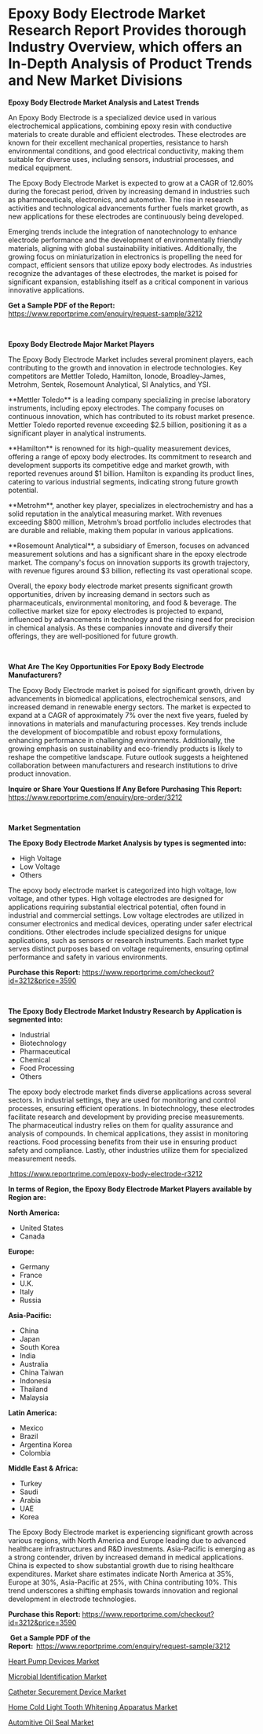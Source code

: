 <p><h1>Epoxy Body Electrode Market Research Report Provides thorough Industry Overview, which offers an In-Depth Analysis of Product Trends and New Market Divisions</h1></p><p><strong>Epoxy Body Electrode Market Analysis and Latest Trends</strong></p>
<p><p>An Epoxy Body Electrode is a specialized device used in various electrochemical applications, combining epoxy resin with conductive materials to create durable and efficient electrodes. These electrodes are known for their excellent mechanical properties, resistance to harsh environmental conditions, and good electrical conductivity, making them suitable for diverse uses, including sensors, industrial processes, and medical equipment.</p><p>The Epoxy Body Electrode Market is expected to grow at a CAGR of 12.60% during the forecast period, driven by increasing demand in industries such as pharmaceuticals, electronics, and automotive. The rise in research activities and technological advancements further fuels market growth, as new applications for these electrodes are continuously being developed. </p><p>Emerging trends include the integration of nanotechnology to enhance electrode performance and the development of environmentally friendly materials, aligning with global sustainability initiatives. Additionally, the growing focus on miniaturization in electronics is propelling the need for compact, efficient sensors that utilize epoxy body electrodes. As industries recognize the advantages of these electrodes, the market is poised for significant expansion, establishing itself as a critical component in various innovative applications.</p></p>
<p><strong>Get a Sample PDF of the Report:&nbsp;</strong> <a href="https://www.reportprime.com/enquiry/request-sample/3212">https://www.reportprime.com/enquiry/request-sample/3212</a></p>
<p>&nbsp;</p>
<p><strong>Epoxy Body Electrode Major Market Players</strong></p>
<p><p>The Epoxy Body Electrode Market includes several prominent players, each contributing to the growth and innovation in electrode technologies. Key competitors are Mettler Toledo, Hamilton, Ionode, Broadley-James, Metrohm, Sentek, Rosemount Analytical, SI Analytics, and YSI.</p><p>**Mettler Toledo** is a leading company specializing in precise laboratory instruments, including epoxy electrodes. The company focuses on continuous innovation, which has contributed to its robust market presence. Mettler Toledo reported revenue exceeding $2.5 billion, positioning it as a significant player in analytical instruments.</p><p>**Hamilton** is renowned for its high-quality measurement devices, offering a range of epoxy body electrodes. Its commitment to research and development supports its competitive edge and market growth, with reported revenues around $1 billion. Hamilton is expanding its product lines, catering to various industrial segments, indicating strong future growth potential.</p><p>**Metrohm**, another key player, specializes in electrochemistry and has a solid reputation in the analytical measuring market. With revenues exceeding $800 million, Metrohm’s broad portfolio includes electrodes that are durable and reliable, making them popular in various applications.</p><p>**Rosemount Analytical**, a subsidiary of Emerson, focuses on advanced measurement solutions and has a significant share in the epoxy electrode market. The company's focus on innovation supports its growth trajectory, with revenue figures around $3 billion, reflecting its vast operational scope.</p><p>Overall, the epoxy body electrode market presents significant growth opportunities, driven by increasing demand in sectors such as pharmaceuticals, environmental monitoring, and food & beverage. The collective market size for epoxy electrodes is projected to expand, influenced by advancements in technology and the rising need for precision in chemical analysis. As these companies innovate and diversify their offerings, they are well-positioned for future growth.</p></p>
<p>&nbsp;</p>
<p><strong>What Are The Key Opportunities For Epoxy Body Electrode Manufacturers?</strong></p>
<p><p>The Epoxy Body Electrode market is poised for significant growth, driven by advancements in biomedical applications, electrochemical sensors, and increased demand in renewable energy sectors. The market is expected to expand at a CAGR of approximately 7% over the next five years, fueled by innovations in materials and manufacturing processes. Key trends include the development of biocompatible and robust epoxy formulations, enhancing performance in challenging environments. Additionally, the growing emphasis on sustainability and eco-friendly products is likely to reshape the competitive landscape. Future outlook suggests a heightened collaboration between manufacturers and research institutions to drive product innovation.</p></p>
<p><strong>Inquire or Share Your Questions If Any Before Purchasing This Report:</strong> <a href="https://www.reportprime.com/enquiry/pre-order/3212">https://www.reportprime.com/enquiry/pre-order/3212</a></p>
<p>&nbsp;</p>
<p><strong>Market Segmentation</strong></p>
<p><strong>The Epoxy Body Electrode Market Analysis by types is segmented into:</strong></p>
<p><ul><li>High Voltage</li><li>Low Voltage</li><li>Others</li></ul></p>
<p><p>The epoxy body electrode market is categorized into high voltage, low voltage, and other types. High voltage electrodes are designed for applications requiring substantial electrical potential, often found in industrial and commercial settings. Low voltage electrodes are utilized in consumer electronics and medical devices, operating under safer electrical conditions. Other electrodes include specialized designs for unique applications, such as sensors or research instruments. Each market type serves distinct purposes based on voltage requirements, ensuring optimal performance and safety in various environments.</p></p>
<p><strong>Purchase this Report:&nbsp;</strong><a href="https://www.reportprime.com/checkout?id=3212&price=3590">https://www.reportprime.com/checkout?id=3212&price=3590</a></p>
<p>&nbsp;</p>
<p><strong>The Epoxy Body Electrode Market Industry Research by Application is segmented into:</strong></p>
<p><ul><li>Industrial</li><li>Biotechnology</li><li>Pharmaceutical</li><li>Chemical</li><li>Food Processing</li><li>Others</li></ul></p>
<p><p>The epoxy body electrode market finds diverse applications across several sectors. In industrial settings, they are used for monitoring and control processes, ensuring efficient operations. In biotechnology, these electrodes facilitate research and development by providing precise measurements. The pharmaceutical industry relies on them for quality assurance and analysis of compounds. In chemical applications, they assist in monitoring reactions. Food processing benefits from their use in ensuring product safety and compliance. Lastly, other industries utilize them for specialized measurement needs.</p></p>
<p><a href="https://www.reportprime.com/epoxy-body-electrode-r3212">&nbsp;https://www.reportprime.com/epoxy-body-electrode-r3212</a></p>
<p><strong>In terms of Region, the Epoxy Body Electrode Market Players available by Region are:</strong></p>
<p>
    <p> <strong> North America: </strong>
        <ul>
            <li>United States</li>
            <li>Canada</li>
        </ul>
        </p> 
    <p> <strong> Europe: </strong>
        <ul>
            <li>Germany</li>
            <li>France</li>
            <li>U.K.</li>
            <li>Italy</li>
            <li>Russia</li>
        </ul>
        </p> 
    <p> <strong> Asia-Pacific: </strong>
        <ul>
            <li>China</li>
            <li>Japan</li>
            <li>South Korea</li>
            <li>India</li>
            <li>Australia</li>
            <li>China Taiwan</li>
            <li>Indonesia</li>
            <li>Thailand</li>
            <li>Malaysia</li>
        </ul>
        </p> 
    <p> <strong> Latin America: </strong>
        <ul>
            <li>Mexico</li>
            <li>Brazil</li>
            <li>Argentina Korea</li>
            <li>Colombia</li>
        </ul>
        </p> 
    <p> <strong> Middle East & Africa: </strong>
        <ul>
            <li>Turkey</li>
            <li>Saudi</li>
            <li>Arabia</li>
            <li>UAE</li>
            <li>Korea</li>
        </ul>
    </p>
    </p>
<p><p>The Epoxy Body Electrode market is experiencing significant growth across various regions, with North America and Europe leading due to advanced healthcare infrastructures and R&D investments. Asia-Pacific is emerging as a strong contender, driven by increased demand in medical applications. China is expected to show substantial growth due to rising healthcare expenditures. Market share estimates indicate North America at 35%, Europe at 30%, Asia-Pacific at 25%, with China contributing 10%. This trend underscores a shifting emphasis towards innovation and regional development in electrode technologies.</p></p>
<p><strong>Purchase this Report: </strong><a href="https://www.reportprime.com/checkout?id=3212&price=3590">https://www.reportprime.com/checkout?id=3212&price=3590</a></p>
<p>&nbsp;<strong>Get a Sample PDF of the Report:&nbsp;&nbsp;</strong><a href="https://www.reportprime.com/enquiry/request-sample/3212">https://www.reportprime.com/enquiry/request-sample/3212</a></p>
<p><strong></strong></p>
<p><p><a href="https://www.linkedin.com/pulse/strategic-market-insights-navigating-global-heart-pump-gxzge?trackingId=by9X6k%2FAQMGW1gcMmw3WPw%3D%3D">Heart Pump Devices Market</a></p><p><a href="https://www.linkedin.com/pulse/microbial-identification-market-indicators-size-regional-aftve?trackingId=%2BKfnL%2F%2FoQ3%2BqWSXidt%2Bahg%3D%3D">Microbial Identification Market</a></p><p><a href="https://www.linkedin.com/pulse/catheter-securement-device-market-size-share-trends-analysis-b2ype?trackingId=ho8J%2FN1wQLK%2BnCrLtxiVEQ%3D%3D">Catheter Securement Device Market</a></p><p><a href="https://issuu.com/reportprime-2/docs/home-cold-light-tooth-whitening-app_f393f8f124b827">Home Cold Light Tooth Whitening Apparatus Market</a></p><p><a href="https://issuu.com/reportprime-2/docs/automitive-oil-seal-market-size-203_cae7feeafebef5">Automitive Oil Seal Market</a></p></p>